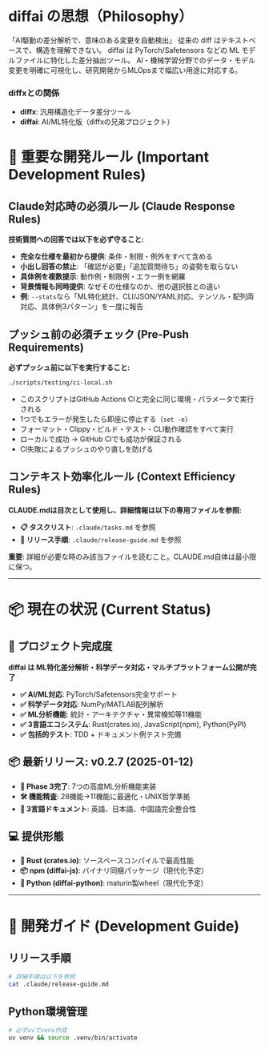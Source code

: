 # diffai の思想（Philosophy）
「AI駆動の差分解析で、意味のある変更を自動検出」
従来の diff はテキストベースで、構造を理解できない。
diffai は PyTorch/Safetensors などの ML モデルファイルに特化した差分抽出ツール。
AI・機械学習分野でのデータ・モデル変更を明確に可視化し、研究開発からMLOpsまで幅広い用途に対応する。

### diffxとの関係
- **diffx**: 汎用構造化データ差分ツール  
- **diffai**: AI/ML特化版（diffxの兄弟プロジェクト）

# 🚨 重要な開発ルール (Important Development Rules)

## Claude対応時の必須ルール (Claude Response Rules)
**技術質問への回答では以下を必ず守ること:**
- **完全な仕様を最初から提供**: 条件・制限・例外をすべて含める
- **小出し回答の禁止**: 「確認が必要」「追加質問待ち」の姿勢を取らない
- **具体例を複数提示**: 動作例・制限例・エラー例を網羅
- **背景情報も同時提供**: なぜその仕様なのか、他の選択肢との違い
- **例**: `--stats`なら「ML特化統計、CLI/JSON/YAML対応、テンソル・配列両対応、具体例3パターン」を一度に報告

## プッシュ前の必須チェック (Pre-Push Requirements)
**必ずプッシュ前に以下を実行すること:**
```bash
./scripts/testing/ci-local.sh
```

- このスクリプトはGitHub Actions CIと完全に同じ環境・パラメータで実行される
- 1つでもエラーが発生したら即座に停止する（`set -e`）
- フォーマット・Clippy・ビルド・テスト・CLI動作確認をすべて実行
- ローカルで成功 → GitHub CIでも成功が保証される
- CI失敗によるプッシュのやり直しを防げる

## コンテキスト効率化ルール (Context Efficiency Rules)
**CLAUDE.mdは目次として使用し、詳細情報は以下の専用ファイルを参照:**

- **📋 タスクリスト**: `.claude/tasks.md` を参照
- **🚀 リリース手順**: `.claude/release-guide.md` を参照

**重要**: 詳細が必要な時のみ該当ファイルを読むこと。CLAUDE.md自体は最小限に保つ。

---

# 📦 現在の状況 (Current Status)

## 🎯 プロジェクト完成度
**diffai は ML特化差分解析・科学データ対応・マルチプラットフォーム公開が完了**

- **✅ AI/ML対応**: PyTorch/Safetensors完全サポート
- **✅ 科学データ対応**: NumPy/MATLAB配列解析
- **✅ ML分析機能**: 統計・アーキテクチャ・異常検知等11機能
- **✅ 3言語エコシステム**: Rust(crates.io), JavaScript(npm), Python(PyPI)
- **✅ 包括的テスト**: TDD + ドキュメント例テスト完備

## 📦 最新リリース: v0.2.7 (2025-01-12)
- **🚀 Phase 3完了**: 7つの高度ML分析機能実装
- **🛠️ 機能精査**: 28機能→11機能に最適化・UNIX哲学準拠
- **📝 3言語ドキュメント**: 英語、日本語、中国語完全整合性

## 💻 提供形態
- **🦀 Rust (crates.io)**: ソースベースコンパイルで最高性能
- **📦 npm (diffai-js)**: バイナリ同梱パッケージ（現代化予定）
- **🐍 Python (diffai-python)**: maturin製wheel（現代化予定）

---

# 🚀 開発ガイド (Development Guide)

## リリース手順
```bash
# 詳細手順は以下を参照
cat .claude/release-guide.md
```

## Python環境管理
```bash
# 必ずuvでvenv作成
uv venv && source .venv/bin/activate
```